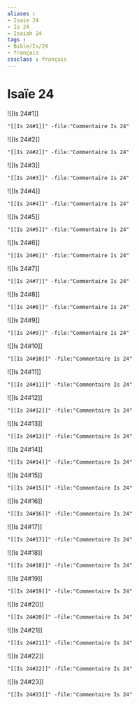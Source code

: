 ```yaml
---
aliases : 
- Isaïe 24
- Is 24
- Isaiah 24
tags : 
- Bible/Is/24
- français
cssclass : français
---
```


# Isaïe 24

![[Is 24#1]]

```query
"[[Is 24#1]]" -file:"Commentaire Is 24"
```

![[Is 24#2]]

```query
"[[Is 24#2]]" -file:"Commentaire Is 24"
```

![[Is 24#3]]

```query
"[[Is 24#3]]" -file:"Commentaire Is 24"
```

![[Is 24#4]]

```query
"[[Is 24#4]]" -file:"Commentaire Is 24"
```

![[Is 24#5]]

```query
"[[Is 24#5]]" -file:"Commentaire Is 24"
```

![[Is 24#6]]

```query
"[[Is 24#6]]" -file:"Commentaire Is 24"
```

![[Is 24#7]]

```query
"[[Is 24#7]]" -file:"Commentaire Is 24"
```

![[Is 24#8]]

```query
"[[Is 24#8]]" -file:"Commentaire Is 24"
```

![[Is 24#9]]

```query
"[[Is 24#9]]" -file:"Commentaire Is 24"
```

![[Is 24#10]]

```query
"[[Is 24#10]]" -file:"Commentaire Is 24"
```

![[Is 24#11]]

```query
"[[Is 24#11]]" -file:"Commentaire Is 24"
```

![[Is 24#12]]

```query
"[[Is 24#12]]" -file:"Commentaire Is 24"
```

![[Is 24#13]]

```query
"[[Is 24#13]]" -file:"Commentaire Is 24"
```

![[Is 24#14]]

```query
"[[Is 24#14]]" -file:"Commentaire Is 24"
```

![[Is 24#15]]

```query
"[[Is 24#15]]" -file:"Commentaire Is 24"
```

![[Is 24#16]]

```query
"[[Is 24#16]]" -file:"Commentaire Is 24"
```

![[Is 24#17]]

```query
"[[Is 24#17]]" -file:"Commentaire Is 24"
```

![[Is 24#18]]

```query
"[[Is 24#18]]" -file:"Commentaire Is 24"
```

![[Is 24#19]]

```query
"[[Is 24#19]]" -file:"Commentaire Is 24"
```

![[Is 24#20]]

```query
"[[Is 24#20]]" -file:"Commentaire Is 24"
```

![[Is 24#21]]

```query
"[[Is 24#21]]" -file:"Commentaire Is 24"
```

![[Is 24#22]]

```query
"[[Is 24#22]]" -file:"Commentaire Is 24"
```

![[Is 24#23]]

```query
"[[Is 24#23]]" -file:"Commentaire Is 24"
```

